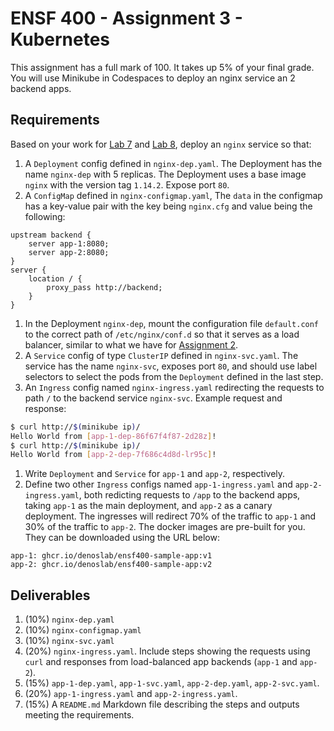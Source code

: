 # ENSF 400 - Assignment 3 - Kubernetes
This assignment has a full mark of 100. It takes up 5\% of your final grade. 
You will use Minikube in Codespaces to deploy an nginx service an 2 backend apps.
## Requirements

Based on your work for [Lab 7](https://github.com/denoslab/ensf400-lab7-kubernetes-1) and [Lab 8](https://github.com/denoslab/ensf400-lab8-kubernetes-2), deploy an `nginx` service so that:

1. A `Deployment` config defined in `nginx-dep.yaml`. The Deployment has the name `nginx-dep` with 5 replicas. The Deployment uses a base image `nginx` with the version tag `1.14.2`. Expose port `80`.
1. A `ConfigMap` defined in `nginx-configmap.yaml`, The `data` in the configmap has a key-value pair with the key being `nginx.cfg` and value being the following:
```
upstream backend {
    server app-1:8080;
    server app-2:8080;
}
server {
    location / {
        proxy_pass http://backend;
    }
}
```
1. In the Deployment `nginx-dep`, mount the configuration file `default.conf` to the correct path of `/etc/nginx/conf.d` so that it serves as a load balancer, similar to what we have for [Assignment 2](https://github.com/denoslab/ensf400-lab5-ansible/tree/main/assignment2).
1. A `Service` config of type `ClusterIP` defined in `nginx-svc.yaml`. The service has the name `nginx-svc`, exposes port `80`, and should use label selectors to select the pods from the `Deployment` defined in the last step.
1. An `Ingress` config named `nginx-ingress.yaml` redirecting the requests to path `/` to the backend service `nginx-svc`. Example request and response:
```bash
$ curl http://$(minikube ip)/
Hello World from [app-1-dep-86f67f4f87-2d28z]!
$ curl http://$(minikube ip)/
Hello World from [app-2-dep-7f686c4d8d-lr95c]!
```
1. Write `Deployment` and `Service` for `app-1` and `app-2`, respectively.
1. Define two other `Ingress` configs named `app-1-ingress.yaml` and `app-2-ingress.yaml`, both redicting requests to `/app` to the backend apps, taking `app-1` as the main deployment, and `app-2` as a canary deployment. The ingresses will redirect 70% of the traffic to `app-1` and 30% of the traffic to `app-2`. The docker images are pre-built for you. They can be downloaded using the URL below:
```
app-1: ghcr.io/denoslab/ensf400-sample-app:v1
app-2: ghcr.io/denoslab/ensf400-sample-app:v2
```
## Deliverables
1. (10%) `nginx-dep.yaml`
1. (10%) `nginx-configmap.yaml`
1. (10%) `nginx-svc.yaml`
1. (20%) `nginx-ingress.yaml`. Include steps showing the requests using `curl` and responses from load-balanced app backends (`app-1` and `app-2`).
1. (15%) `app-1-dep.yaml`, `app-1-svc.yaml`, `app-2-dep.yaml`, `app-2-svc.yaml`.
1. (20%) `app-1-ingress.yaml` and `app-2-ingress.yaml`.
1. (15%) A `README.md` Markdown file describing the steps and outputs meeting the requirements. 